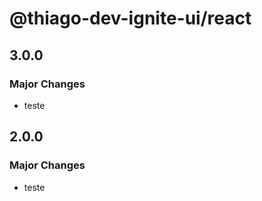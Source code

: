 # @thiago-dev-ignite-ui/react

## 3.0.0

### Major Changes

- teste

## 2.0.0

### Major Changes

- teste
